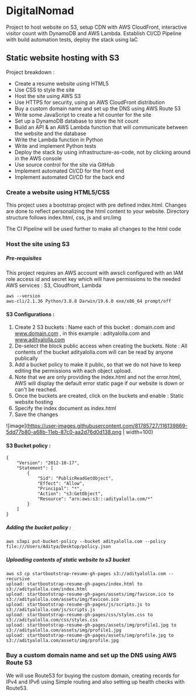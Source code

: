 # DigitalNomad
Project to host website on S3, setup CDN with AWS CloudFront, interactive visitor count with DynamoDB and AWS Lambda. 
Establish CI/CD Pipeline with build automation tests, deploy the stack using IaC 

## Static website hosting with S3 

Project breakdown : 

* Create a resume website using HTML5
* Use CSS to style the site 
* Host the site using AWS S3 
* Use HTTPS for security, using an AWS CloudFront distribution
* Buy a custom domain name and set up the DNS using AWS Route 53
* Write some JavaScript to create a hit counter for the site
* Set up a DynamoDB database to store the hit count
* Build an API & an AWS Lambda function that will communicate between the website and the database
* Write the Lambda function in Python
* Write and implement Python tests
* Deploy the stack by using infrastructure-as-code, not by clicking around in the AWS console
* Use source control for the site via GitHub
* Implement automated CI/CD for the front end
* Implement automated CI/CD for the back end

### Create a website using HTML5/CSS 

This project uses a bootstrap project with pre defined index.html. Changes are done to reflect personalizing the html content to your website. 
Directory structure follows index.html, css, js and src/img

The CI Pipeline will be used further to make all changes to the html code 

### Host the site using S3 

##### Pre-requisites 

This project requires an AWS account with awscli configured with an IAM role access id and secret key which will have permissions to the needed AWS services : 
S3, Cloudfront, Lambda 

```
aws --version
aws-cli/2.1.36 Python/3.8.8 Darwin/19.6.0 exe/x86_64 prompt/off
```
#### S3 Configurations : 

1. Create 2 S3 buckets : Name each of this bucket : domain.com and www.domain.com , in this example : adityalolla.com and www.adityalolla.com 
2. De-select the block public access when creating the buckets. Note : All contents of the bucket adityalolla.com will can be read by anyone publically 
3. Add a bucket policy to make it public, so that we do not have to keep editing the permissions with each object upload. 
4. Note that we are only providing the index.html and not the error.html, AWS will display the default error static page if our website is down or can't be reached.
5. Once the buckets are created, click on the buckets and enable : Static website hosting 
6. Specify the index document as index.html 
7. Save the changes  

![image](https://user-images.githubusercontent.com/81785727/116139869-5dd77b80-a68b-11eb-87c0-aa2d76d0d138.png | width=100)

#### S3 Bucket policy :

```
{
    "Version": "2012-10-17",
    "Statement": [
        {
            "Sid": "PublicReadGetObject",
            "Effect": "Allow",
            "Principal": "*",
            "Action": "s3:GetObject",
            "Resource": "arn:aws:s3:::adityalolla.com/*"
        }
    ]
}
```

##### Adding the bucket policy : 

```
aws s3api put-bucket-policy --bucket adityalolla.com --policy file:///Users/Aditya/Desktop/policy.json 
```

##### Uploading contents of static website to s3 bucket 

```
aws s3 cp startbootstrap-resume-gh-pages s3://adityalolla.com --recursive
upload: startbootstrap-resume-gh-pages/index.html to s3://adityalolla.com/index.html
upload: startbootstrap-resume-gh-pages/assets/img/favicon.ico to s3://adityalolla.com/assets/img/favicon.ico
upload: startbootstrap-resume-gh-pages/js/scripts.js to s3://adityalolla.com/js/scripts.js
upload: startbootstrap-resume-gh-pages/css/styles.css to s3://adityalolla.com/css/styles.css
upload: startbootstrap-resume-gh-pages/assets/img/profile1.jpg to s3://adityalolla.com/assets/img/profile1.jpg
upload: startbootstrap-resume-gh-pages/assets/img/profile.jpg to s3://adityalolla.com/assets/img/profile.jpg
```

### Buy a custom domain name and set up the DNS using AWS Route 53 

We will use Route53 for buying the custom domain, creating records for IPv4 and IPv6 using Simple routing and also setting up health checks with Route53. 


